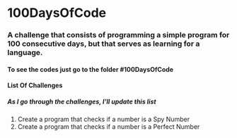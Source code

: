 # 100DaysOfCode
 <h3>A challenge that consists of programming a simple program for 100 consecutive days, but that serves as learning for a language.</h3>
 
 <h4>To see the codes just go to the folder #100DaysOfCode</h5>
 
 <h4>List Of Challenges</h5>
 
 <h5>As I go through the challenges, I’ll update this list</h6>
 
 <ol>
 <li>Create a program that checks if a number is a Spy Number</li>
 <li>Create a program that checks if a number is a Perfect Number</li>
 </ol>
 
